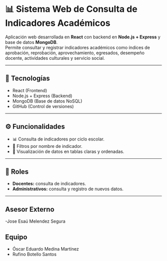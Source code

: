 # 📊 Sistema Web de Consulta de Indicadores Académicos

Aplicación web desarrollada en **React** con backend en **Node.js + Express** y base de datos **MongoDB**.  
Permite consultar y registrar indicadores académicos como índices de aprobación, reprobación, aprovechamiento, egresados, desempeño docente, actividades culturales y servicio social.  

---

## 🚀 Tecnologías
- React (Frontend)  
- Node.js + Express (Backend)  
- MongoDB (Base de datos NoSQL)  
- GitHub (Control de versiones)  

---

## ⚙️ Funcionalidades
- 📊 Consulta de indicadores por ciclo escolar.  
- 🔎 Filtros por nombre de indicador.  
- 📑 Visualización de datos en tablas claras y ordenadas.  

---

## 👥 Roles
- **Docentes:** consulta de indicadores.  
- **Administrativos:** consulta y registro de nuevos datos.  

---
## Asesor Externo
-Jose Esaú Melendez Segura

## Equipo
- Óscar Eduardo Medina Martínez  
- Rufino Botello Santos
  
 

